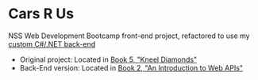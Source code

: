 # Cars R Us
NSS Web Development Bootcamp front-end project, refactored to use my [custom C#/.NET back-end](https://github.com/DavidBartek/nss-CarBuilder)

- Original project: Located in [Book 5, "Kneel Diamonds"](https://github.com/nashville-software-school/client-side-mastery/tree/cohort-65/book-5-kneel-diamonds)
- Back-End version: Located in [Book 2, "An Introduction to Web APIs"](https://github.com/nashville-software-school/server-side-dotnet-curriculum/tree/main/book-2-web-apis)
